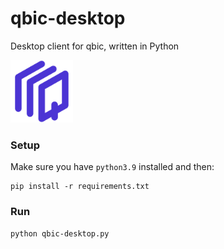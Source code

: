 # qbic-desktop
Desktop client for qbic, written in Python

<img src="https://github.com/lugli-maccaferri/qbic-desktop/blob/main/assets/icon/256x256.png?raw=true" alt="qbic logo" width="100px" height="100px">

### Setup
Make sure you have `python3.9` installed and then:
```
pip install -r requirements.txt
```

### Run
```
python qbic-desktop.py
```
